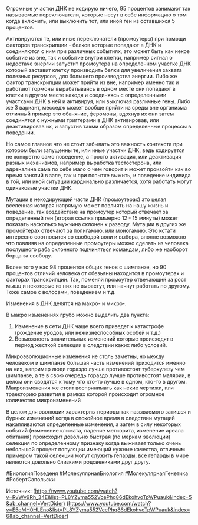 
Огромные участки ДНК не кодирую ничего, 95 процентов занимают так называемые переключатели, которые несут в себе информацию о том когда включить, или выключить тот, или иной ген из оставшихся 5 процентов.

Активируются те, или иные переключатели (промоутеры) при помощи факторов транскрипции - белков которые попадают в ДНК и соединяются с ним при различных событиях, это может быть как некое событие из вне, так и событие внутри клетки, например сигнал о недостаче энергии запустит промоутера на определенном участке ДНК который заставит клетку производить белки для увеличения захвата полезных ресурсов, для большего производства энергии. Либо же фактор транскрипции может прийти из вне, например именно так и работают гормоны вырабатываясь в одном месте они попадают в клетки в другом месте находя и соединяясь с определенными участками ДНК в ней и активируя, или выключая различные гены. Либо же 3 вариант, месседж может вообще прийти из среды вне организма отличный пример это обаняние, феромоны, вдохнув их они затем соединятся с нужными триггерами в ДНК активировав, или деактивировав их, и запустив такми образом определенные процессы в поведении. 

Но самое главное что не стоит забывать это важность контекста при котором были запущенны те, или иные участки ДНК, ведь кодируется не конкретно само поведение, а просто активация, или деактивация разных механизмов, например выработка тестостерона, или адреналина сама по себе мало о чем говорит и может произойти как во время занятий в зале, так и при попытке выжить, и поведение индивида в той, или иной ситуации кардинально различается, хотя работать могут одинаковые участки ДНК.

Мутации в некодирующей части ДНК (промоутерах) это целая вселенная которая напрямую может повлиять на нашу жизнь и поведение, так воздействие на промоутер который отвечает за определенный ген (вторая ссылка примерно 12 - 15 минуты) может показать насколько мужчина склонен к разводу. Мутации в других же промойтерах отвечают за полигамию, или моногамию. Это кстати интересно соотносится со свободой воли и выбора, вполне возможно что повлияв на определенные промоутеры можно сделать из человека послушного раба склонного подчиняться командам, либо же наоборот борца за свободу. 

Более того у нас 98 процентов общих генов с шимпанзе, но 90 процентов отличий человека от обезьяны находится в промоутерах и факторах транскрипции. Так, поменяй промоутер отвечающий за рост мышц и некоторые из них не вырастут, или начнут работать по другому. Тоже самое с волосами, поведением и т.д. 

Изменения в ДНК делятся на макро- и микро-. 

В макро изменениях грубо можно выделить два пункта: 
1. Изменение в сети ДНК чаще всего приведет к катастрофе (рождение уродов, или нежизнеспособных особей и т.д.)
2. Возможность значительных изменений которые происходят в период жесткой селекции в следствии каких либо условий. 

Микроэволюционные изменения не столь заметны, но между человеком и шимпанзе большая часть изменений приходится именно на них, например люди гораздо лучше противостоят туберкулезу чем шимпанзе, а те в свою очередь гораздо лучше противостоят малярии, в целом они сводятся к тому что кто-то лучше в одном, кто-то в другом. Макроизменения же стоит воспринимать как некие чертижи, или траекторию развития в рамках которой происходит огромное количество микроизменений

В целом для эволюции характерны периоды так называемого затишья и бурных изменений когда в спокойное время в следствии мутаций накапливаются определенные изменения, а затем в силу некоторых событий (изменение климата, падение метиорита, изменение ареала обитания) происходит довольно быстрая (по меркам эволюции) селекция по определенному признаку когда выживает только очень небольшой процент популяции имеющий нужные качества, отличным примером такой селекции могут служить гепарды, все гепарды в мире являются довольно близкими родсвениками друг другу.  


#БиологияПоведеня #МолекулярнаяБиология #МолекулярнаяГенетика #РобертСапольски 

Источник: (https://www.youtube.com/watch?v=RvWv9Rh_34E&list=PL8YZyma552VcePhq86dEkohvoTpWPuauk&index=5&ab_channel=VertDider)
(https://www.youtube.com/watch?v=E5eMH0HLEno&list=PL8YZyma552VcePhq86dEkohvoTpWPuauk&index=6&ab_channel=VertDider)